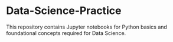 # Data-Science-Practice
This repository contains Jupyter notebooks for Python basics and foundational concepts required for Data Science.
